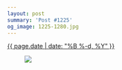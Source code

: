 ```yaml
---
layout: post
summary: 'Post #1225'
og_image: 1225-1280.jpg
---
```


<div class="post">
 <time>
  <a href="/1225">
   {{ page.date | date: "%B %-d, %Y" }}
  </a>
 </time>
 <a href="/1225">
  <figure data-taken="10/11/2020">
   <img sizes="(min-width: 700px) 50vw, calc(100vw - 2rem)" src="{{ site.assets_url }}/1225-640.jpg" srcset="{{ site.assets_url }}/1225-320.jpg 320w, {{ site.assets_url }}/1225-640.jpg 640w, {{ site.assets_url }}/1225-960.jpg 960w, {{ site.assets_url }}/1225-1280.jpg 1280w"/>
  </figure>
 </a>
</div>

